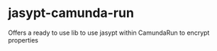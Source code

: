 # jasypt-camunda-run
Offers a ready to use lib to use jasypt within CamundaRun to encrypt properties
